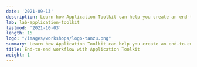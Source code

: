 ```yaml
---
date: '2021-09-13'
description: Learn how Application Toolkit can help you create an end-to-end workflow
lab: lab-application-toolkit
lastmod: '2021-10-03'
length: 15
logo: "/images/workshops/logo-tanzu.png"
summary: Learn how Application Toolkit can help you create an end-to-end workflow
title: End-to-end workflow with Application Toolkit
weight: 1
---
```


